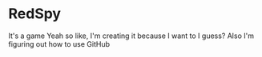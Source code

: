 # RedSpy
It's a game
Yeah so like, I'm creating it because I want to I guess?
Also I'm figuring out how to use GitHub
